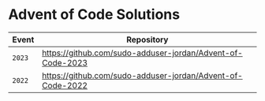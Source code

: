 # Advent of Code Solutions

| Event | Repository |
| --- | --- |
| `2023` | https://github.com/sudo-adduser-jordan/Advent-of-Code-2023 |
| `2022` | https://github.com/sudo-adduser-jordan/Advent-of-Code-2022 |
 

